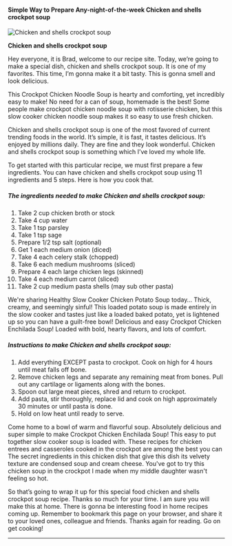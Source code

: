             

#### Simple Way to Prepare Any-night-of-the-week Chicken and shells crockpot soup

![Chicken and shells crockpot soup](https://img-global.cpcdn.com/recipes/5130355380060160/751x532cq70/chicken-and-shells-crockpot-soup-recipe-main-photo.jpg)

**Chicken and shells crockpot soup**

Hey everyone, it is Brad, welcome to our recipe site. Today, we’re going to make a special dish, chicken and shells crockpot soup. It is one of my favorites. This time, I’m gonna make it a bit tasty. This is gonna smell and look delicious.

This Crockpot Chicken Noodle Soup is hearty and comforting, yet incredibly easy to make! No need for a can of soup, homemade is the best! Some people make crockpot chicken noodle soup with rotisserie chicken, but this slow cooker chicken noodle soup makes it so easy to use fresh chicken.

Chicken and shells crockpot soup is one of the most favored of current trending foods in the world. It’s simple, it is fast, it tastes delicious. It’s enjoyed by millions daily. They are fine and they look wonderful. Chicken and shells crockpot soup is something which I’ve loved my whole life.

To get started with this particular recipe, we must first prepare a few ingredients. You can have chicken and shells crockpot soup using 11 ingredients and 5 steps. Here is how you cook that.

##### The ingredients needed to make Chicken and shells crockpot soup:

1.  Take 2 cup chicken broth or stock
2.  Take 4 cup water
3.  Take 1 tsp parsley
4.  Take 1 tsp sage
5.  Prepare 1/2 tsp salt (optional)
6.  Get 1 each medium onion (diced)
7.  Take 4 each celery stalk (chopped)
8.  Take 6 each medium mushrooms (sliced)
9.  Prepare 4 each large chicken legs (skinned)
10.  Take 4 each medium carrot (sliced)
11.  Take 2 cup medium pasta shells (may sub other pasta)

We're sharing Healthy Slow Cooker Chicken Potato Soup today… Thick, creamy, and seemingly sinful! This loaded potato soup is made entirely in the slow cooker and tastes just like a loaded baked potato, yet is lightened up so you can have a guilt-free bowl! Delicious and easy Crockpot Chicken Enchilada Soup! Loaded with bold, hearty flavors, and lots of comfort.

##### Instructions to make Chicken and shells crockpot soup:

1.  Add everything EXCEPT pasta to crockpot. Cook on high for 4 hours until meat falls off bone.
2.  Remove chicken legs and separate any remaining meat from bones. Pull out any cartilage or ligaments along with the bones.
3.  Spoon out large meat pieces, shred and return to crockpot.
4.  Add pasta, stir thoroughly, replace lid and cook on high approximately 30 minutes or until pasta is done.
5.  Hold on low heat until ready to serve.

Come home to a bowl of warm and flavorful soup. Absolutely delicious and super simple to make Crockpot Chicken Enchilada Soup! This easy to put together slow cooker soup is loaded with. These recipes for chicken entrees and casseroles cooked in the crockpot are among the best you can The secret ingredients in this chicken dish that give this dish its velvety texture are condensed soup and cream cheese. You've got to try this chicken soup in the crockpot I made when my middle daughter wasn't feeling so hot.

So that’s going to wrap it up for this special food chicken and shells crockpot soup recipe. Thanks so much for your time. I am sure you will make this at home. There is gonna be interesting food in home recipes coming up. Remember to bookmark this page on your browser, and share it to your loved ones, colleague and friends. Thanks again for reading. Go on get cooking!

* * *